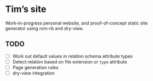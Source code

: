 # Tim’s site

Work-in-progress personal website, and proof-of-concept static site generator using rom-rb and dry-view.

## TODO

- [ ] Work out default values in relation schema attribute types
- [ ] Detect relation based on file extension or `type` attribute
- [ ] Page generation rules
- [ ] dry-view integration
